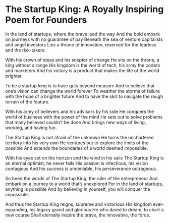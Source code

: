 # The Startup King: A Royally Inspiring Poem for Founders

In the land of startups, where the brave lead the way
And the bold embark on journeys with no guarantee of pay
Beneath the sea of venture capitalists and angel investors
Lies a throne of innovation, reserved for the fearless and the risk-takers.

With his crown of ideas and his scepter of change
He sits on the throne, a king without a range
His kingdom is the world of tech, his army the coders and marketers
And his victory is a product that makes the life of the world brighter.

To be a startup king is to have guts beyond measure
And to believe that one’s vision can change the world forever
To weather the storms of failure with the hope of a brighter future
And to have the skill to navigate the rough terrain of the feature.

With his army of believers and his advisors by his side
He conquers the world of business with the power of the mind
He sets out to solve problems that many believed couldn’t be done
And brings new ways of living, working, and having fun.

The Startup King is not afraid of the unknown
He turns the unchartered territory into his very own
He ventures out to explore the limits of the possible
And extends the boundaries of a world deemed impossible.

With his eyes set on the horizon and the wind in his sails
The Startup King is an eternal optimist, he never fails
His passion is infectious, his vision contagious
And his success is undeniable, his perseverance outrageous.

So heed the words of The Startup King, the ruler of the entrepreneur
And embark on a journey to a world that’s unexplored
For in the land of startups, anything is possible
And by believing in yourself, you will conquer the impossible.

And thus the Startup King reigns, supreme and victorious
His kingdom ever-expanding, his legacy grand and glorious
He who dared to dream, to chart a new course
Shall eternally inspire the brave, the innovative, the force.